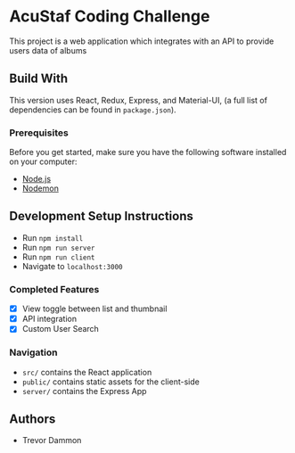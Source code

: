 # AcuStaf Coding Challenge
This project is a  web application which integrates with an API to provide users data of albums


## Build With
This version uses React, Redux, Express, and Material-UI, (a full list of dependencies can be found in `package.json`).

### Prerequisites

Before you get started, make sure you have the following software installed on your computer:

- [Node.js](https://nodejs.org/en/)
- [Nodemon](https://nodemon.io/)

## Development Setup Instructions

* Run `npm install`
* Run `npm run server`
* Run `npm run client`
* Navigate to `localhost:3000`

### Completed Features

- [x] View toggle between list and thumbnail
- [x] API integration
- [x] Custom User Search

### Navigation

* `src/` contains the React application
* `public/` contains static assets for the client-side
* `server/` contains the Express App

## Authors

* Trevor Dammon
